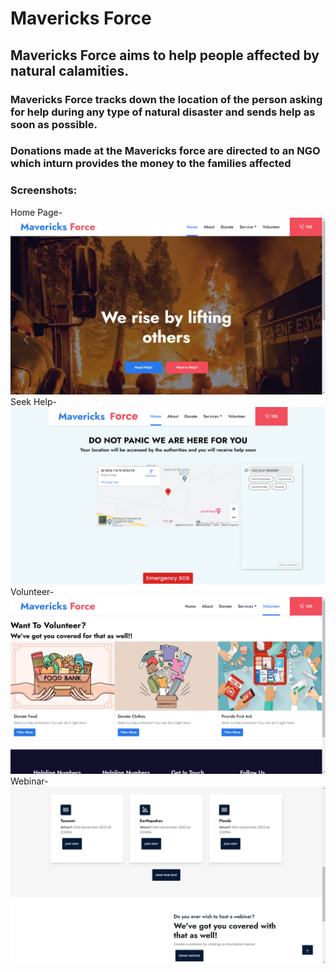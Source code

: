 # Mavericks Force
## Mavericks Force aims to help people affected by natural calamities.
### Mavericks Force tracks down the location of the person asking for help during any type of natural disaster and sends help as soon as possible.
### Donations made at the Mavericks force are directed to an NGO which inturn provides the money to the families affected
### Screenshots:
Home Page-
![Alt text](https://github.com/gurusinghpal/The-Mavericks-CSI/blob/main/Screenshot%202023-11-20%20072915.png)
Seek Help- 
![Alt text](https://github.com/gurusinghpal/The-Mavericks-CSI/blob/main/Screenshot%202023-11-20%20073304.png)
Volunteer-
![Alt text](https://github.com/gurusinghpal/The-Mavericks-CSI/blob/main/Screenshot%202023-11-20%20073050.png)
Webinar- 
![Alt text](https://github.com/gurusinghpal/The-Mavericks-CSI/blob/main/Screenshot%202023-11-20%20073415.png)
